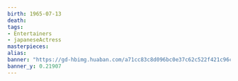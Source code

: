 ```yaml
---
birth: 1965-07-13
death:
tags: 
- Entertainers
- japaneseActress
masterpieces:
alias:
banner: "https://gd-hbimg.huaban.com/a71cc83c8d096bc0e37c62c522f421c96c60babe1bb1b-XxSjUG"
banner_y: 0.21907
---
```



